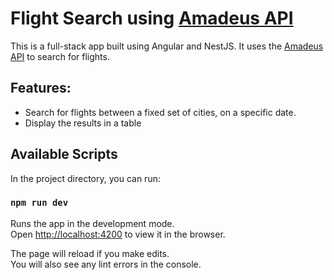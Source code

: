 # Flight Search using [Amadeus API](https://developers.amadeus.com/self-service/category/air/api-doc/flight-offers-search)

This is a full-stack app built using Angular and NestJS. It uses the [Amadeus API](https://developers.amadeus.com/self-service/category/air/api-doc/flight-offers-search) to search for flights.

## Features:

- Search for flights between a fixed set of cities, on a specific date.
- Display the results in a table

## Available Scripts

In the project directory, you can run:

### `npm run dev`

Runs the app in the development mode.\
Open [http://localhost:4200](http://localhost:4200) to view it in the browser.

The page will reload if you make edits.\
You will also see any lint errors in the console.
